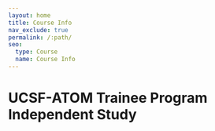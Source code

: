```yaml
---
layout: home
title: Course Info
nav_exclude: true
permalink: /:path/
seo:
  type: Course
  name: Course Info
---
```


# UCSF-ATOM Trainee Program Independent Study

